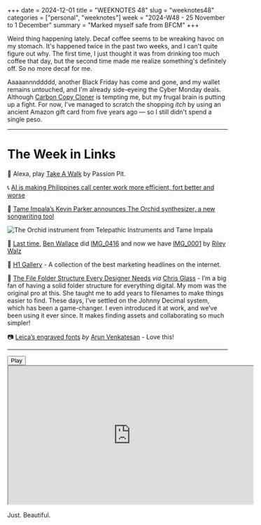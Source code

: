 +++
date = 2024-12-01
title = "WEEKNOTES 48"
slug = "weeknotes48"
categories = ["personal", "weeknotes"]
week = "2024-W48 - 25 November to 1 December"
summary = "Marked myself safe from BFCM"
+++

Weird thing happening lately. Decaf coffee seems to be wreaking havoc on my stomach. It's happened twice in the past two weeks, and I can't quite figure out why. The first time, I just thought it was from drinking too much coffee that day, but the second time made me realize something's definitely off. So no more decaf for me.

Aaaaannnddddd, another Black Friday has come and gone, and my wallet remains untouched,  and I'm already side-eyeing the Cyber Monday deals. Although [Carbon Copy Cloner](https://bombich.com/?ref=krabf.com) is tempting me, but my frugal brain is putting up a fight. For now, I've managed to scratch the shopping *itch* by using an ancient Amazon gift card from five years ago — so I still didn't spend a single peso.

---

# The Week in Links

👣 Alexa, play [Take A Walk](https://infinitestroll.com/) by Passion Pit.

📞 [AI is making Philippines call center work more efficient, fort better and worse](https://restofworld.org/2024/ai-reshaping-call-center-work-philippines/?ref=krabf.com)

🎹 [Tame Impala’s Kevin Parker announces The Orchid synthesizer, a new songwriting tool](https://www.wallpaper.com/tech/tame-impalas-kevin-parker-announces-the-orchid-synthesizer-a-new-songwriting-tool)

![The Orchid instrument from Telepathic Instruments and Tame Impala](/weeknotes/weeknotes48/the-orchid-kevin-parker.jpg "This is The Orchid, a new instrument from a new company, Telepathic Instruments, set up by Kevin Parker, the musician, producer and brains behind Tame Impala")

📱 [Last time](https://krabf.com/weeknotes/weeknotes46/), [Ben Wallace](https://ben-mini.github.io/) did [IMG_0416](https://ben-mini.github.io/2024/img-0416) and now we have [IMG_0001](https://walzr.com/IMG_0001) by [Riley Walz](https://walzr.com/)

📑 [H1 Gallery](https://h1gallery.com/) - A collection of the best marketing headlines on the internet.

📁 [The File Folder Structure Every Designer Needs](https://danmall.com/posts/the-file-folder-structure-every-designer-needs/?ref=krabf.com) *via* [Chris Glass](https://chrisglass.com/?ref=krabf.com) - I’m a big fan of having a solid folder structure for everything digital. My mom was the original pro at this. She taught me to add years to filenames to make things easier to find. These days, I’ve settled on the Johnny Decimal system, which has been a game-changer. I even introduced it at work, and we’ve been using it ever since. It makes finding assets and collaborating so much simpler!

📷 [Leica’s engraved fonts](https://arun.is/blog/leica-font/?ref=krabf.com) *by* [Arun Venkatesan](https://arun.is/?ref=krabf.com) - Love this!

---

<lite-youtube videoid="wQyHPJ56aNg" style="background-image: url(&quot;https://i.ytimg.com/vi/wQyHPJ56aNg/hqdefault.jpg&quot;);" class="lyt-activated"><button type="button" class="lty-playbtn"><span class="lyt-visually-hidden">Play</span></button><iframe width="560" height="315" title="Play" allow="accelerometer; autoplay; encrypted-media; gyroscope; picture-in-picture" allowfullscreen="" src="https://www.youtube-nocookie.com/embed/wQyHPJ56aNg?autoplay"></iframe></lite-youtube>

Just. Beautiful.